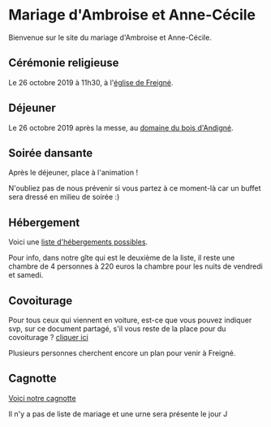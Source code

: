 # Mariage d'Ambroise et Anne-Cécile
Bienvenue sur le site du mariage d'Ambroise et Anne-Cécile.

## Cérémonie religieuse
Le 26 octobre 2019 à 11h30, à l'[église de Freigné](https://goo.gl/maps/MJmKhUfzm3yz6T9f7).

## Déjeuner
Le 26 octobre 2019 après la messe, au [domaine du bois d'Andigné](https://goo.gl/maps/JcmzQiuye6bSNTL26).

## Soirée dansante
Après le déjeuner, place à l'animation ! 

N'oubliez pas de nous prévenir si vous partez à ce moment-là car un buffet sera dressé en milieu de soirée :)


## Hébergement
Voici une [liste d'hébergements possibles](https://docs.google.com/document/d/1cqBX0ITvQOuT30zKJ0c0nXJIpmRRLyeO6kibcsGiXkg/edit?usp=sharing).

Pour info, dans notre gîte qui est le deuxième de la liste, il reste une chambre de 4 personnes à 220 euros la chambre pour les nuits de vendredi et samedi.

## Covoiturage
Pour tous ceux qui viennent en voiture, est-ce que vous pouvez indiquer svp, sur ce document partagé, s'il vous reste de la place pour du covoiturage ? [cliquer ici](https://docs.google.com/spreadsheets/d/1jAHDSPy1zQavXL1UBQ1V5UGBEgkdjLG5WO9WnqZPBoQ/edit#gid=1979619834) 

Plusieurs personnes cherchent encore un plan pour venir à Freigné.

## Cagnotte
[Voici notre cagnotte ](https://paypal.me/pools/c/8i3iT06JLT)

Il n'y a pas de liste de mariage et une urne sera présente le jour J
